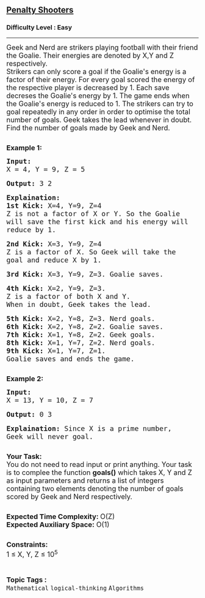 <h2><a href="https://www.geeksforgeeks.org/problems/penalty-shooters4238/1?page=6&category=Mathematical&difficulty=Easy&sortBy=submissions">Penalty Shooters</a></h2><h3>Difficulty Level : Easy</h3><hr><div class="problems_problem_content__Xm_eO"><p><span style="font-size:18px">Geek and Nerd are strikers playing football with their friend the Goalie. Their energies are denoted by X,Y and Z respectively.&nbsp;<br>
Strikers can only score a goal if the Goalie's energy is a factor of their energy. For every goal scored the energy of the respective player is decreased by 1. Each save decreses the Goalie's energy by 1. The game ends when the Goalie's energy is reduced to 1.&nbsp;The strikers can try to goal repeatedly in any order in order to optimise the total number of goals. Geek takes the lead whenever in doubt.&nbsp;<br>
Find the number of goals made by Geek and Nerd.&nbsp;</span></p>

<p><br>
<span style="font-size:18px"><strong>Example 1:</strong></span></p>

<pre><span style="font-size:18px"><strong>Input: </strong>
X = 4, Y = 9, Z = 5</span>

<span style="font-size:18px"><strong>Output:</strong> 3 2</span>

<strong><span style="font-size:18px">Explaination:</span></strong>
<span style="font-size:18px"><strong>1st Kick: </strong>X=4, Y=9, Z=4
Z is not a factor of X or Y. So the Goalie 
will save the first kick and his energy will 
reduce by 1. </span>

<span style="font-size:18px"><strong>2nd Kick:</strong> X=3, Y=9, Z=4
Z is a factor of X. So Geek will take the 
goal and reduce X by 1. </span>

<span style="font-size:18px"><strong>3rd Kick: </strong>X=3, Y=9, Z=3. Goalie saves. </span>

<span style="font-size:18px"><strong>4th Kick:</strong> X=2, Y=9, Z=3. 
Z is a factor of both X and Y. 
When in doubt, Geek takes the lead. </span>

<span style="font-size:18px"><strong>5th Kick: </strong>X=2, Y=8, Z=3. Nerd goals.
<strong>6th Kick: </strong>X=2, Y=8, Z=2. Goalie saves.
<strong>7th Kick: </strong>X=1, Y=8, Z=2. Geek goals.
<strong>8th Kick: </strong>X=1, Y=7, Z=2. Nerd goals.
<strong>9th Kick: </strong>X=1, Y=7, Z=1. 
Goalie saves and ends the game.</span></pre>

<p><br>
<span style="font-size:18px"><strong>Example 2:</strong></span></p>

<pre><span style="font-size:18px"><strong>Input: </strong>
X = 13, Y = 10, Z = 7</span>

<span style="font-size:18px"><strong>Output:</strong> 0 3</span>

<span style="font-size:18px"><strong>Explaination: </strong>Since X is a prime number, 
Geek will never goal. </span></pre>

<p><br>
<span style="font-size:18px"><strong>Your Task:</strong><br>
You do not need to read input or print anything. Your task is to complee the function <strong>goals()</strong> which takes X, Y and Z as input parameters and returns a list of integers containing two elements denoting the number of goals scored by Geek and Nerd respectively.&nbsp;</span></p>

<p><br>
<span style="font-size:18px"><strong>Expected Time Complexity: </strong>O(Z)<br>
<strong>Expected Auxiliary Space:</strong> O(1)</span></p>

<p><br>
<span style="font-size:18px"><strong>Constraints:</strong><br>
1 ≤ X, Y, Z ≤ 10<sup>5</sup></span></p>
</div><br><p><span style=font-size:18px><strong>Topic Tags : </strong><br><code>Mathematical</code>&nbsp;<code>logical-thinking</code>&nbsp;<code>Algorithms</code>&nbsp;
